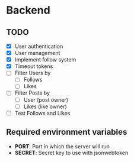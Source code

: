 # Backend

## TODO

- [x] User authentication
- [x] User management
- [x] Implement follow system
- [x] Timeout tokens
- [ ] Filter Users by
  - [ ] Follows
  - [ ] Likes
- [ ] Filter Posts by
  - [ ] User (post owner)
  - [ ] Likes (like owner)
- [ ] Test Follows and Likes

## Required environment variables

- **PORT**: Port in which the server will run
- **SECRET**: Secret key to use with jsonwebtoken